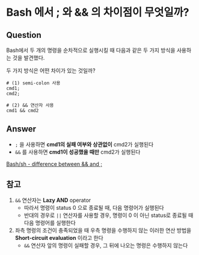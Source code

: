 # Bash 에서 ; 와 && 의 차이점이 무엇일까?

## Question

Bash에서 두 개의 명령을 순차적으로 실행시킬 때 다음과 같은 두 가지 방식을 사용하는 것을 발견했다.

두 가지 방식은 어떤 차이가 있는 것일까?

```
# (1) semi-colon 사용
cmd1;
cmd2;

# (2) && 연산자 사용
cmd1 && cmd2
```

## Answer

- `;` 을 사용하면 **cmd1의 실패 여부와 상관없이** cmd2가 실행된다
- `&&` 를 사용하면 **cmd1이 성공했을 때만** cmd2가 실행된다

[Bash/sh - difference between && and ;](https://stackoverflow.com/a/6152739)

## 참고

1. `&&` 연산자는 **Lazy AND** operator
    - 따라서 명령이 status 0 으로 종료될 때, 다음 명령어가 실행된다
    - 반대의 경우로 `||` 연산자를 사용할 경우, 명령이 0 이 아닌 status로 종료될 때 다음 명령어를 실행한다
2. 좌측 명령의 조건이 충족되었을 때 우측 명령을 수행하지 않는 이러한 연산 방법을 **Short-circuit evaluation** 이라고 한다
    - `&&` 연산자 앞의 명령이 실패할 경우, 그 뒤에 나오는 명령은 수행하지 않는다
